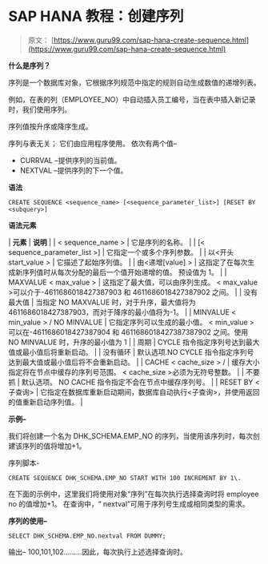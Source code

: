 # SAP HANA 教程：创建序列

> 原文： [https://www.guru99.com/sap-hana-create-sequence.html](https://www.guru99.com/sap-hana-create-sequence.html)

**什么是序列？**

序列是一个数据库对象，它根据序列规范中指定的规则自动生成数值的递增列表。

例如，在表的列（EMPLOYEE_NO）中自动插入员工编号，当在表中插入新记录时，我们使用序列。

序列值按升序或降序生成。

序列与表无关； 它们由应用程序使用。 依次有两个值–

*   CURRVAL –提供序列的当前值。
*   NEXTVAL –提供序列的下一个值。

**语法**

```
CREATE SEQUENCE <sequence_name> [<sequence_parameter_list>] [RESET BY <subquery>]
```

**语法元素**

| **元素** | **说明** |
| < sequence_name > | 它是序列的名称。 |
| [< sequence_parameter_list >] | 它指定一个或多个序列参数。 |
| 以<开头 start_value > | 它描述了起始序列值。 |
| 由<递增[value] > | 这指定了在每次生成新序列值时从每次分配的最后一个值开始递增的值。 预设值为 1。 |
| MAXVALUE < max_value > | 这指定了最大值，可以由序列生成。 < max_value >可以介于-4611686018427387903 和 4611686018427387902 之间。 |
| 没有最大值 | 当指定 NO MAXVALUE 时，对于升序，最大值将为 4611686018427387903，而对于降序的最小值将为-1。 |
| MINVALUE < min_value > / NO MINVALUE | 它指定序列可以生成的最小值。 < min_value >可以在-4611686018427387904 和 4611686018427387387902 之间。使用 NO MINVALUE 时，升序的最小值为 1 |
| 周期 | CYCLE 指令指定序列号达到最大值或最小值后将重新启动。 |
| 没有循环 | 默认选项.NO CYCLE 指令指定序列号达到最大值或最小值后将不会重新启动。 |
| CACHE < cache_size > / | 缓存大小指定将在节点中缓存的序列号范围。 < cache_size >必须为无符号整数。 |
| 不要抓 | 默认选项。 NO CACHE 指令指定不会在节点中缓存序列号。 |
| RESET BY <子查询> | 它指定在数据库重新启动期间，数据库自动执行<子查询>，并使用返回的值重新启动序列值。 |

**示例–**

我们将创建一个名为 DHK_SCHEMA.EMP_NO 的序列，当使用该序列时，每次创建该序列的值将增加+1。

序列脚本-

```
CREATE SEQUENCE DHK_SCHEMA.EMP_NO START WITH 100 INCREMENT BY 1\. 
```

在下面的示例中，这里我们将使用对象“序列”在每次执行选择查询时将 employee no 的值增加+1。 在查询中，“ nextval”可用于序列号生成或相同类型的需求。

**序列的使用–**

```
SELECT DHK_SCHEMA.EMP_NO.nextval FROM DUMMY;
```

输出– 100,101,102………因此，每次执行上述选择查询时。